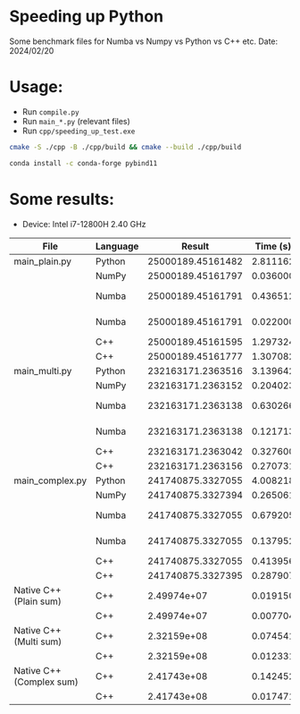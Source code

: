 # Speeding up Python
Some benchmark files for Numba vs Numpy vs Python vs C++ etc. 
Date: 2024/02/20

# Usage: 

- Run `compile.py`
- Run `main_*.py` (relevant files)
- Run `cpp/speeding_up_test.exe`


```bash
cmake -S ./cpp -B ./cpp/build && cmake --build ./cpp/build
```

```bash
conda install -c conda-forge pybind11
```

# Some results:
- Device: Intel i7-12800H 2.40 GHz

| File                                | Language | Result             | Time (s) | Gain   | Remarks            |
|-------------------------------------|----------|--------------------|----------|--------|--------------------|
| main_plain.py                       | Python   | 25000189.45161482  | 2.811162 | 364.90 |                    |
|                                     | NumPy    | 25000189.45161797  | 0.036000 | 4.67   |                    |
|                                     | Numba    | 25000189.45161791  | 0.436512 | 56.66  | (with compilation) |
|                                     | Numba    | 25000189.45161791  | 0.022000 | 2.86   | (w/o compilation)  |
|                                     | C++      | 25000189.45161595  | 1.297324 | 168.40 |                    |
|                                     | C++      | 25000189.45161777  | 1.307082 | 169.66 | (parallel)         |
| main_multi.py                       | Python   | 232163171.2363516  | 3.139642 | 254.61 |                    |
|                                     | NumPy    | 232163171.2363152  | 0.204023 | 16.55  |                    |
|                                     | Numba    | 232163171.2363138  | 0.630266 | 51.11  | (with compilation) |
|                                     | Numba    | 232163171.2363138  | 0.121713 | 9.87   | (w/o compilation)  |
|                                     | C++      | 232163171.2363042  | 0.327600 | 26.57  |                    |
|                                     | C++      | 232163171.2363156  | 0.270731 | 21.96  |   (parallel)       |
| main_complex.py                     | Python   | 241740875.3327055  | 4.008218 | 229.42 |                    |
|                                     | NumPy    | 241740875.3327394  | 0.265061 | 15.17  |                    |
|                                     | Numba    | 241740875.3327055  | 0.679205 | 38.88  | (with compilation) |
|                                     | Numba    | 241740875.3327055  | 0.137952 | 7.90   | (w/o compilation)  |
|                                     | C++      | 241740875.3327055  | 0.413956 | 23.69  |                    |
|                                     | C++      | 241740875.3327395  | 0.287907 | 16.48  | (parallel)         |
| Native C++ (Plain sum)              | C++      | 2.49974e+07        | 0.019150 | 2.49   |                    |
|                                     | C++      | 2.49974e+07        | 0.007704 | 1.00   | (parallel)         |
| Native C++ (Multi sum)              | C++      | 2.32159e+08        | 0.074541 | 6.05   |                    |
|                                     | C++      | 2.32159e+08        | 0.012331 | 1.00   | (parallel)         |
| Native C++ (Complex sum)            | C++      | 2.41743e+08        | 0.142452 | 8.15   |                    |
|                                     | C++      | 2.41743e+08        | 0.017471 | 1.00   | (parallel)         |
 